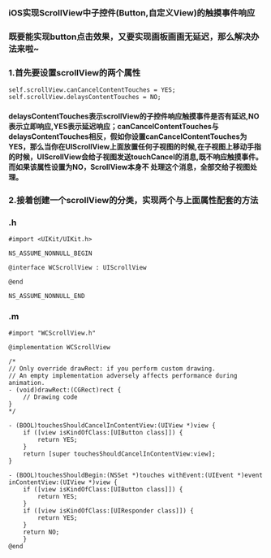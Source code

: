 ### iOS实现ScrollView中子控件(Button,自定义View)的触摸事件响应

### 既要能实现button点击效果，又要实现画板画画无延迟，那么解决办法来啦~
### 1.首先要设置scrollView的两个属性
    self.scrollView.canCancelContentTouches = YES;
    self.scrollView.delaysContentTouches = NO;

#### delaysContentTouches表示scrollView的子控件响应触摸事件是否有延迟,NO表示立即响应,YES表示延迟响应；canCancelContentTouches与delaysContentTouches相反，假如你设置canCancelContentTouches为YES，那么当你在UIScrollView上面放置任何子视图的时候,在子视图上移动手指的时候，UIScrollView会给子视图发送touchCancel的消息,既不响应触摸事件。而如果该属性设置为NO，ScrollView本身不 处理这个消息，全部交给子视图处理。
### 2.接着创建一个scrollView的分类，实现两个与上面属性配套的方法
### .h
```
#import <UIKit/UIKit.h>

NS_ASSUME_NONNULL_BEGIN

@interface WCScrollView : UIScrollView

@end

NS_ASSUME_NONNULL_END
```
### .m
```
#import "WCScrollView.h"

@implementation WCScrollView

/*
// Only override drawRect: if you perform custom drawing.
// An empty implementation adversely affects performance during animation.
- (void)drawRect:(CGRect)rect {
    // Drawing code
}
*/
    
- (BOOL)touchesShouldCancelInContentView:(UIView *)view {
    if ([view isKindOfClass:[UIButton class]]) {
        return YES;
    }
    return [super touchesShouldCancelInContentView:view];
}
    
- (BOOL)touchesShouldBegin:(NSSet *)touches withEvent:(UIEvent *)event inContentView:(UIView *)view {
    if ([view isKindOfClass:[UIButton class]]) {
        return YES;
    }
	if ([view isKindOfClass:[UIResponder class]]) {
		return YES;
	}
    return NO;
    }
@end
```

